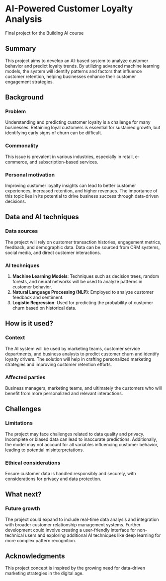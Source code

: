 # AI-Powered Customer Loyalty Analysis

Final project for the Building AI course

## Summary
This project aims to develop an AI-based system to analyze customer behavior and predict loyalty trends. By utilizing advanced machine learning models, the system will identify patterns and factors that influence customer retention, helping businesses enhance their customer engagement strategies.

## Background
### Problem
Understanding and predicting customer loyalty is a challenge for many businesses. Retaining loyal customers is essential for sustained growth, but identifying early signs of churn can be difficult.

### Commonality
This issue is prevalent in various industries, especially in retail, e-commerce, and subscription-based services.

### Personal motivation
Improving customer loyalty insights can lead to better customer experiences, increased retention, and higher revenues. The importance of this topic lies in its potential to drive business success through data-driven decisions.

## Data and AI techniques
### Data sources
The project will rely on customer transaction histories, engagement metrics, feedback, and demographic data. Data can be sourced from CRM systems, social media, and direct customer interactions.

### AI techniques
1. **Machine Learning Models**: Techniques such as decision trees, random forests, and neural networks will be used to analyze patterns in customer behavior.
2. **Natural Language Processing (NLP)**: Employed to analyze customer feedback and sentiment.
3. **Logistic Regression**: Used for predicting the probability of customer churn based on historical data.

## How is it used?
### Context
The AI system will be used by marketing teams, customer service departments, and business analysts to predict customer churn and identify loyalty drivers. The solution will help in crafting personalized marketing strategies and improving customer retention efforts.

### Affected parties
Business managers, marketing teams, and ultimately the customers who will benefit from more personalized and relevant interactions.

## Challenges
### Limitations
The project may face challenges related to data quality and privacy. Incomplete or biased data can lead to inaccurate predictions. Additionally, the model may not account for all variables influencing customer behavior, leading to potential misinterpretations.

### Ethical considerations
Ensure customer data is handled responsibly and securely, with considerations for privacy and data protection.

## What next?
### Future growth
The project could expand to include real-time data analysis and integration with broader customer relationship management systems. Further development could involve creating a user-friendly interface for non-technical users and exploring additional AI techniques like deep learning for more complex pattern recognition.

## Acknowledgments
This project concept is inspired by the growing need for data-driven marketing strategies in the digital age. 
